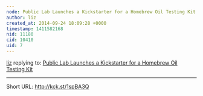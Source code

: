 ```yaml
---
node: Public Lab Launches a Kickstarter for a Homebrew Oil Testing Kit
author: liz
created_at: 2014-09-24 18:09:28 +0000
timestamp: 1411582168
nid: 11180
cid: 10410
uid: 7
---
```




[liz](../profile/liz) replying to: [Public Lab Launches a Kickstarter for a Homebrew Oil Testing Kit](../notes/liz/09-24-2014/public-lab-launches-a-kickstarter-for-a-homebrew-oil-testing-kit)

----
Short URL: http://kck.st/1spBA3Q